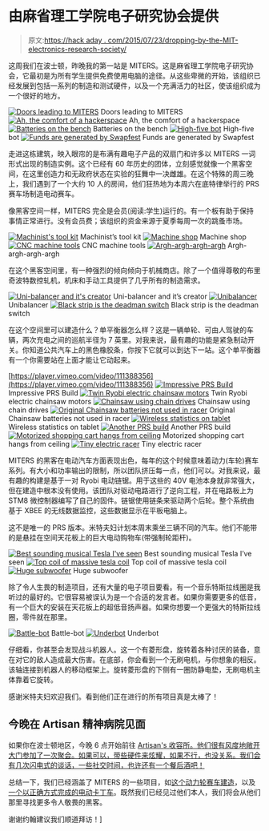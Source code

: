# 由麻省理工学院电子研究协会提供

> 原文:[https://hack aday . com/2015/07/23/dropping-by-the-MIT-electronics-research-society/](https://hackaday.com/2015/07/23/dropping-by-the-mit-electronics-research-society/)

这周我们在波士顿，昨晚我的第一站是 MITERS。这是麻省理工学院电子研究协会，它最初是为所有学生提供免费使用电脑的途径。从这些卑微的开始，该组织已经发展到包括一系列的制造和测试硬件，以及一个充满活力的社区，使该组织成为一个很好的地方。

 [![Doors leading to MITERS](../Images/2594ac21062eeef71e108b6abc985f05.png "DSC_0064")](https://hackaday.com/2015/07/23/dropping-by-the-mit-electronics-research-society/dsc_0064/) Doors leading to MITERS [![Ah, the comfort of a hackerspace](../Images/410949536979a5c683fcd3f0bee45db1.png "DSC_0065")](https://hackaday.com/2015/07/23/dropping-by-the-mit-electronics-research-society/dsc_0065/) Ah, the comfort of a hackerspace [![Batteries on the bench](../Images/18440a9cbf9aef40ef7e184d21c2b522.png "DSC_0068")](https://hackaday.com/2015/07/23/dropping-by-the-mit-electronics-research-society/dsc_0068-3/) Batteries on the bench [![High-five bot](../Images/b6350c17cfe5b4d11101e8bb6c842d5a.png "DSC_0072")](https://hackaday.com/2015/07/23/dropping-by-the-mit-electronics-research-society/dsc_0072-2/) High-five bot [![Funds are generated by Swapfest](../Images/209dbc153b0b3c031c534e3953869c78.png "DSC_0082")](https://hackaday.com/2015/07/23/dropping-by-the-mit-electronics-research-society/dsc_0082-2/) Funds are generated by Swapfest

走进这栋建筑，映入眼帘的是布满有趣电子产品的双扇门和许多以 MITERS 一词形式出现的制造实例。这个已经有 60 年历史的团体，立刻感觉就像一个黑客空间，在这里创造力和无政府状态在实验的狂舞中一决雌雄。在这个特殊的周三晚上，我们遇到了一个大约 10 人的房间，他们狂热地为本周六在底特律举行的 PRS 赛车场制造电动赛车。

像黑客空间一样，MITERS 完全是会员(阅读:学生)运行的。有一个板有助于保持事情正常进行。没有会员费；该组织的资金来源于夏季每周一次的跳蚤市场。

 [![Machinist's tool kit](../Images/09978dbf8baf53b1fedb3aa813268a2e.png "DSC_0124")](https://hackaday.com/2015/07/23/dropping-by-the-mit-electronics-research-society/dsc_0124-2/) Machinist’s tool kit [![Machine shop](../Images/c6cc8a7edc7d80faa9c2bcdc473f0a02.png "DSC_0078")](https://hackaday.com/2015/07/23/dropping-by-the-mit-electronics-research-society/dsc_0078-4/) Machine shop [![CNC machine tools](../Images/f042b01ebd0da9bf55d01e5708ec6b34.png "DSC_0076")](https://hackaday.com/2015/07/23/dropping-by-the-mit-electronics-research-society/dsc_0076-4/) CNC machine tools [![Argh-argh-argh-argh](../Images/d22c923c0170b48389b6a3864423e62c.png "DSC_0080")](https://hackaday.com/2015/07/23/dropping-by-the-mit-electronics-research-society/dsc_0080/) Argh-argh-argh-argh

在这个黑客空间里，有一种强烈的倾向倾向于机械商店。除了一个值得尊敬的布里奇波特数控轧机，机床和手动工具提供了几乎所有的制造需求。

 [![Uni-balancer and it's creator](../Images/baea7eac48180a9f1d96fa12bf1cc2e5.png "DSC_0121")](https://hackaday.com/2015/07/23/dropping-by-the-mit-electronics-research-society/dsc_0121-2/) Uni-balancer and it’s creator [![Unibalancer](../Images/a760eb7f1030498c36bcd331df6d09d6.png "DSC_0115")](https://hackaday.com/2015/07/23/dropping-by-the-mit-electronics-research-society/dsc_0115-4/) Unibalancer [![Black strip is the deadman switch](../Images/afb84bc25f0c3219a5d142d6ed5ea79e.png "DSC_0120")](https://hackaday.com/2015/07/23/dropping-by-the-mit-electronics-research-society/dsc_0120-3/) Black strip is the deadman switch

在这个空间里可以建造什么？单平衡器怎么样？这是一辆单轮、可由人驾驶的车辆，两次充电之间的巡航半径为 7 英里。对我来说，最有趣的功能是紧急制动开关。你知道公共汽车上的黑色橡胶条，你按下它就可以到达下一站。这个单平衡器有一个你需要站在上面才能让它动起来。

[https://player.vimeo.com/video/111388356](https://player.vimeo.com/video/111388356) [![Impressive PRS Build](../Images/81a67462c17740fa52eb6fb158fd74bf.png "DSC_0102")](https://hackaday.com/2015/07/23/dropping-by-the-mit-electronics-research-society/dsc_0102-3/) Impressive PRS Build [![Twin Ryobi electric chainsaw motors](../Images/a8a531761e76e3677fa3d84c108ce0b2.png "DSC_0097")](https://hackaday.com/2015/07/23/dropping-by-the-mit-electronics-research-society/dsc_0097-5/) Twin Ryobi electric chainsaw motors [![Chainsaw using chain drives](../Images/06409fbb68602aed4f49d7e068026fd7.png "DSC_0113")](https://hackaday.com/2015/07/23/dropping-by-the-mit-electronics-research-society/dsc_0113-3/) Chainsaw using chain drives [![Original Chainsaw batteries not used in racer](../Images/75a5f44bef02f9da334ebc99395795c8.png "DSC_0111")](https://hackaday.com/2015/07/23/dropping-by-the-mit-electronics-research-society/dsc_0111-2/) Original Chainsaw batteries not used in racer [![Wireless statistics on tablet](../Images/db554ed7d848861241fc0a28810b7343.png "DSC_0107")](https://hackaday.com/2015/07/23/dropping-by-the-mit-electronics-research-society/dsc_0107/) Wireless statistics on tablet [![Another PRS build](../Images/1d849d4786ed2f672614143728c90606.png "DSC_0077")](https://hackaday.com/2015/07/23/dropping-by-the-mit-electronics-research-society/dsc_0077-3/) Another PRS build [![Motorized shopping cart hangs from ceiling](../Images/855d5829a3b5ad099280199aae7b46a4.png "DSC_0079")](https://hackaday.com/2015/07/23/dropping-by-the-mit-electronics-research-society/dsc_0079-3/) Motorized shopping cart hangs from ceiling [![Tiny electric racer](../Images/114d377cd6e0c011a150ed977fa8f2b8.png "DSC_0070")](https://hackaday.com/2015/07/23/dropping-by-the-mit-electronics-research-society/dsc_0070-3/) Tiny electric racer

MITERS 的黑客在电动汽车方面表现出色，每年的这个时候意味着动力(车轮)赛车系列。有大小和功率输出的限制，所以团队挤压每一点，他们可以。对我来说，最有趣的构建是基于一对 Ryobi 电动链锯。用于这些的 40V 电池本身就非常强大，但在建造中根本没有使用。该团队对驱动电路进行了逆向工程，并在电路板上为 STM8 微控制器编写了自己的固件。链锯使用链条来驱动两个后轮。整个系统由基于 XBEE 的无线数据监控，这些数据显示在平板电脑上。

这不是唯一的 PRS 版本。米特夫妇计划本周末乘坐三辆不同的汽车。他们不能带的是悬挂在空间天花板上的巨大电动购物车(带强制轮距杆)。

 [![Best sounding musical Tesla I've seen](../Images/c0227e78772c79b7bf31538212e20afc.png "DSC_0086")](https://hackaday.com/2015/07/23/dropping-by-the-mit-electronics-research-society/dsc_0086-2/) Best sounding musical Tesla I’ve seen [![Top coil of massive tesla coil](../Images/d4cc08c09fef05ecec1708b548a9444b.png "DSC_0095")](https://hackaday.com/2015/07/23/dropping-by-the-mit-electronics-research-society/dsc_0095-3/) Top coil of massive tesla coil [![Huge subwoofer](../Images/4d5c2ec665cc76fbe9c9290bdb068d6d.png "DSC_0075")](https://hackaday.com/2015/07/23/dropping-by-the-mit-electronics-research-society/dsc_0075-2/) Huge subwoofer

除了令人生畏的制造项目，还有大量的电子项目要看。有一个音乐特斯拉线圈是我听过的最好的。它很容易被误认为是一个合适的发言者。如果你需要更多的低音，有一个巨大的安装在天花板上的超低音扬声器。如果你想要一个更强大的特斯拉线圈，零件就在那里。

 [![Battle-bot](../Images/dcca260d7859eb15e99c281eb50bb745.png "DSC_0089")](https://hackaday.com/2015/07/23/dropping-by-the-mit-electronics-research-society/dsc_0089-3/) Battle-bot [![Underbot](../Images/f7be07ec7e8c5878d45ad6c5f1f2c381.png "DSC_0091")](https://hackaday.com/2015/07/23/dropping-by-the-mit-electronics-research-society/dsc_0091-2/) Underbot

仔细看，你甚至会发现战斗机器人。这一个有菱形盘，旋转着各种讨厌的装备，意在对它的敌人造成最大伤害。在底部，你会看到一个无刷电机，与你想象的相反。该轴连接到机器人的移动框架上。旋转菱形盘的下侧有一圈防静电垫，无刷电机主体靠着它旋转。

感谢米特夫妇欢迎我们。看到他们正在进行的所有项目真是太棒了！

## 今晚在 Artisan 精神病院见面

如果你在波士顿地区，今晚 6 点开始前往 [Artisan's 收容所。他们很有风度地敞开大门参加了一次聚会。如果可以，带些硬件来炫耀，如果不行，也没关系。我们会有几次闪电式的谈话，一些社交时间，也许还有一个餐后酒吧！](https://hackaday.io/event/6775-hackaday-boston-meetup)

总结一下，我们已经涵盖了 MITERS 的一些项目，如[这个动力轮赛车建造](http://hackaday.com/2014/10/02/even-more-power-wheels-racers/)，以及[一个以正确方式完成的电动卡丁车](http://hackaday.com/2013/10/27/charless-epic-total-recap-gokart-post/)。既然我们已经见过他们本人，我们将会从他们那里寻找更多令人敬畏的黑客。

谢谢约翰建议我们顺道拜访！]